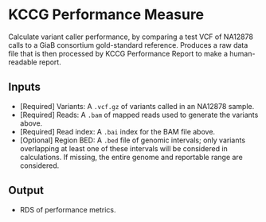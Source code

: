 # KCCG Performance Measure

Calculate variant caller performance, by comparing a test VCF of NA12878 calls to a GiaB consortium gold-standard reference.  Produces a raw data file that is then processed by KCCG Performance Report to make a human-readable report.

## Inputs
* [Required] Variants: A `.vcf.gz` of variants called in an NA12878 sample.
* [Required] Reads: A `.bam` of mapped reads used to generate the variants above.
* [Required] Read index: A `.bai` index for the BAM file above.
* [Optional] Region BED: A `.bed` file of genomic intervals; only variants overlapping at least one of these intervals will be considered in calculations.  If missing, the entire genome and reportable range are considered.

## Output
* RDS of performance metrics.
